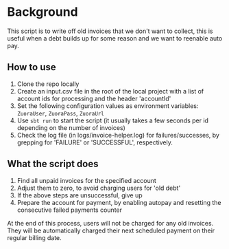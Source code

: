 # Background
This script is to write off old invoices that we don't want to collect, this is useful
when a debt builds up for some reason and we want to reenable auto pay.

## How to use
1. Clone the repo locally
1. Create an input.csv file in the root of the local project with a list of account ids for processing and the header 'accountId'
1. Set the following configuration values as environment variables: `ZuoraUser`, `ZuoraPass`, `ZuoraUrl` 
1. Use `sbt run` to start the script (it usually takes a few seconds per id depending on the number of invoices)
1. Check the log file (in logs/invoice-helper.log) for failures/successes, by grepping for 'FAILURE' or 'SUCCESSFUL', respectively.

## What the script does
1. Find all unpaid invoices for the specified account
1. Adjust them to zero, to avoid charging users for 'old debt'
1. If the above steps are unsuccessful, give up
1. Prepare the account for payment, by enabling autopay and resetting the consecutive failed payments counter

At the end of this process, users will not be charged for any old invoices. They will be automatically charged their next scheduled payment on their regular billing date.
